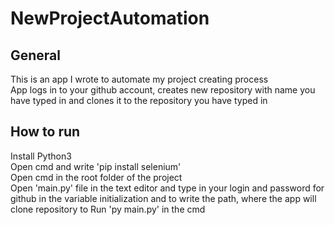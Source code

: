 # NewProjectAutomation
## General
This is an app I wrote to automate my project creating process<br/>
App logs in to your github account, creates new repository with name you have typed in and clones it to the repository you have typed in

## How to run
Install Python3 <br/>
Open cmd and write 'pip install selenium'<br/>
Open cmd in the root folder of the project<br/>
Open 'main.py' file in the text editor and type in your login and password for github in the variable initialization and to write the path, where the app will clone repository to
Run 'py main.py' in the cmd
